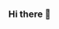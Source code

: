 ### Hi there 👋

<!--
**Luskha12/Luskha12** is a ✨ _special_ ✨ repository because its `README.md` (this file) appears on your GitHub profile.

Here are some ideas to get you started:

- 🔭 I’m currently unemployed
- 🌱 I’m currently learning Programming / Development
- 👯 I’m looking to collaborate on helping, if necessary, other people to learn something new
- 🤔 I’m looking for help with Development... I'm a layman, I'm learning
- 💬 Ask me about anything, I will answer as long as I know
- 📫 How to reach me: e-mail lucas_jca@live.com | Instagram: @lucas.ferreira_lima
- 😄 Pronouns: have anyone
- ⚡ Fun fact: a curious fact, I am terrible at everything I do, lol, this is a joke... but who knows...right!! XD
-->
